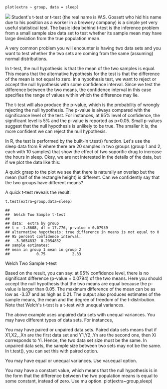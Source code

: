     plot(extra ~ group, data = sleep)

![](ttest_files/figure-markdown_strict/unnamed-chunk-1-1.png) Student's
t-test or t-test (the real name is W.S. Gossett who hid his name due to
his position as a worker in a brewery company) is a simple yet very
useful statistical test. The basic idea behind t-test is the inference
problem from a small sample size data set to test whether its sample
mean may have large deviation from the true population mean.

A very common problem you will encounter is having two data sets and you
want to test whether the two sets are coming from the same (assuming)
normal distributions.

In t-test, the null hypothesis is that the mean of the two samples is
equal. This means that the alternative hypothesis for the test is that
the difference of the mean is not equal to zero. In a hypothesis test,
we want to reject or accept the null hypothesis with some confidence
interval. Since we test the difference between the two means, the
confidence interval in this case specifies the range of values within
which the difference may lie.

The t-test will also produce the p-value, which is the probability of
wrongly rejecting the null hypothesis. The p-value is always compared
with the significance level of the test. For instances, at 95% level of
confidence, the significant level is 5% and the p-value is reported as
p&lt;0.05. Small p-values suggest that the null hypothesis is unlikely
to be true. The smaller it is, the more confident we can reject the null
hypothesis.

In R, the test is performed by the built-in t.test() function. Let's use
the sleep data from R where there are 20 samples in two groups (group 1
and 2, each with 10 samples) that show the effect of two soporific drug
to increase the hours in sleep. Okay, we are not interested in the
details of the data, but if we plot the data like this:

A quick grasp to the plot we see that there is naturally an overlap but
the mean (half of the rectangle height) is different. Can we confidently
say that the two groups have different means?

A quick t-test reveals the result:

    t.test(extra~group,data=sleep)

    ## 
    ##  Welch Two Sample t-test
    ## 
    ## data:  extra by group
    ## t = -1.8608, df = 17.776, p-value = 0.07939
    ## alternative hypothesis: true difference in means is not equal to 0
    ## 95 percent confidence interval:
    ##  -3.3654832  0.2054832
    ## sample estimates:
    ## mean in group 1 mean in group 2 
    ##            0.75            2.33

Welch Two Sample t-test

Based on the result, you can say: at 95% confidence level, there is no
significant difference (p-value = 0.0794) of the two means. Here you
should accept the null hypothesis that the two means are equal because
the p-value is larger than 0.05. The maximum difference of the mean can
be as low as -3.37 and as high as 0.21. The output also produces
estimates of the sample means, the mean and the degree of freedom of the
t-distribution. Note that Welch's t-test is a t-test with unequal
variances.

The above example uses unpaired data sets with unequal variances. You
may have different types of data sets. For instances,

You may have paired or unpaired data sets. Paired data sets means that
if X1,X2,.,Xn are the first data set and Y1,Y2,.Yn are the second one,
then Xi corresponds to Yi. Hence, the two data set size must be the
same. In unpaired data sets, the sample size between two sets may not be
the same. In t.test(), you can set this with paired option.

You may have equal or unequal variances. Use var.equal option.

You may have a constant value, which means that the null hypothesis is
in the form that the difference between the two population means is
equal to some constant, instead of zero. Use mu option.
plot(extra~group,sleep)
